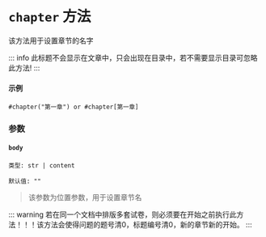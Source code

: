 # `chapter` 方法

该方法用于设置章节的名字

::: info
此标题不会显示在文章中，只会出现在目录中，若不需要显示目录可忽略此方法!
:::


#### 示例
```typst
#chapter("第一章") or #chapter[第一章]
```

### 参数

#### `body`

`类型: str | content`

`默认值: ""`

>该参数为位置参数，用于设置章节名

::: warning
若在同一个文档中排版多套试卷，则必须要在开始之前执行此方法！！！该方法会使得问题的题号清0，标题编号清0，新的章节新的开始。
:::

